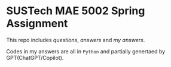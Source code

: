 # SUSTech MAE 5002 Spring Assignment
This repo includes *questions*, *answers* and *my answers*.

Codes in my answers are all in `Python` and partially genertaed by GPT(ChatGPT/Copilot). 
